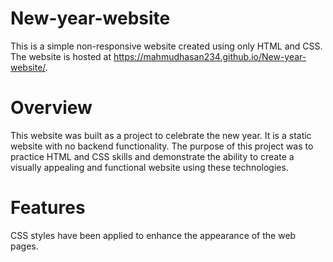# New-year-website
This is a simple non-responsive website created using only HTML and CSS. The website is hosted at 
https://mahmudhasan234.github.io/New-year-website/.

# Overview
This website was built as a project to celebrate the new year. It is a static website with no backend functionality. The purpose of this project was to practice HTML and CSS skills and demonstrate the ability to create a visually appealing and functional website using these technologies.

# Features
CSS styles have been applied to enhance the appearance of the web pages.


